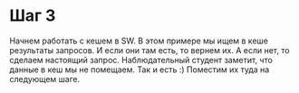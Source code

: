 # Шаг 3

Начнем работать с кешем в SW. В этом примере мы ищем в кеше результаты запросов. И если они там есть, то вернем их. А если нет, то сделаем настоящий запрос. Наблюдательный студент заметит, что данные в кеш мы не помещаем. Так и есть :) Поместим их туда на следующем шаге.
